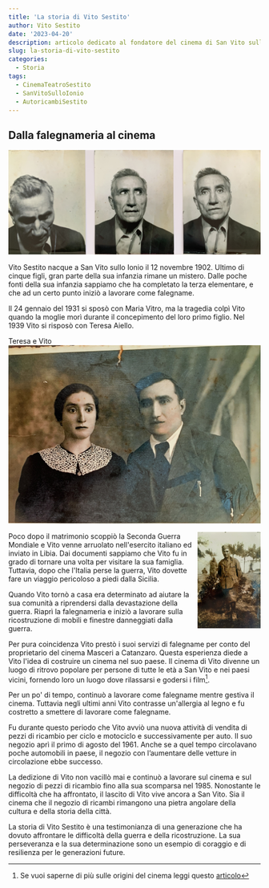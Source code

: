 ```yaml
---
title: 'La storia di Vito Sestito'
author: Vito Sestito
date: '2023-04-20'
description: articolo dedicato al fondatore del cinema di San Vito sullo Ionio
slug: la-storia-di-vito-sestito
categories:
  - Storia
tags:
  - CinemaTeatroSestito
  - SanVitoSulloIonio
  - AutoricambiSestito
---
```

## Dalla falegnameria al cinema
![foto fatte per la patente](images/vito_sestito_patent_pictures.JPG)

Vito Sestito nacque a San Vito sullo Ionio il 12 novembre 1902. Ultimo di cinque figli, gran parte della sua infanzia rimane un mistero. Dalle poche fonti della sua infanzia sappiamo che ha completato la terza elementare, e che ad un certo punto iniziò a lavorare come falegname.

Il 24 gennaio del 1931 si sposò con Maria Vitro, ma la tragedia colpì Vito quando la moglie morì durante il concepimento del loro primo figlio. Nel 1939 Vito si risposò con Teresa Aiello.

Teresa e Vito
![](images/teresa_aiello_vito_sestito-min.jpg)

<img src="images/vito_sestito_libia-min.jpg" alt="" style="max-width:25%;min-width:25%;float: right;"/>

Poco dopo il matrimonio scoppiò la Seconda Guerra Mondiale e Vito venne arruolato nell'esercito italiano ed inviato in Libia. Dai documenti sappiamo che Vito fu in grado di tornare una volta per visitare la sua famiglia. Tuttavia, dopo che l'Italia perse la guerra, Vito dovette fare un viaggio pericoloso a piedi dalla Sicilia.

Quando Vito tornò a casa era determinato ad aiutare la sua comunità a riprendersi dalla devastazione della guerra. Riaprì la falegnameria e iniziò a lavorare sulla ricostruzione di mobili e finestre danneggiati dalla guerra.

Per pura coincidenza Vito prestò i suoi servizi di falegname per conto del proprietario del cinema Masceri a Catanzaro. Questa esperienza diede a Vito l'idea di costruire un cinema nel suo paese. Il cinema di Vito divenne un luogo di ritrovo popolare per persone di tutte le età a San Vito e nei paesi vicini, fornendo loro un luogo dove rilassarsi e godersi i film[^1].

Per un po' di tempo, continuò a lavorare come falegname mentre gestiva il cinema. Tuttavia negli ultimi anni Vito contrasse un'allergia al legno e fu costretto a smettere di lavorare come falegname.

Fu durante questo periodo che Vito avviò una nuova attività di vendita di pezzi di ricambio per ciclo e motociclo e successivamente per auto. Il suo negozio aprì il primo di agosto del 1961. Anche se a quel tempo circolavano poche automobili in paese, il negozio con l’aumentare delle vetture in circolazione ebbe successo.

La dedizione di Vito non vacillò mai e continuò a lavorare sul cinema e sul negozio di pezzi di ricambio fino alla sua scomparsa nel 1985. Nonostante le difficoltà che ha affrontato, il lascito di Vito vive ancora a San Vito. Sia il cinema che il negozio di ricambi rimangono una pietra angolare della cultura e della storia della città.

La storia di Vito Sestito è una testimonianza di una generazione che ha dovuto affrontare le difficoltà della guerra e della ricostruzione. La sua perseveranza e la sua determinazione sono un esempio di coraggio e di resilienza per le generazioni future.

[^1]: Se vuoi saperne di più sulle origini del cinema leggi questo [articolo](/2023/04/27/la-nascita-del-cinema-a-san-vito-un-sogno-diventato-realt/)